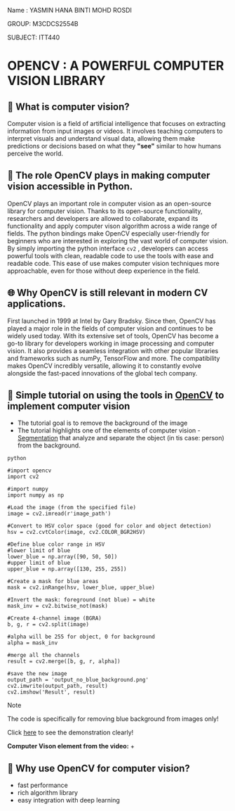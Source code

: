 Name :  YASMIN HANA BINTI MOHD ROSDI 

GROUP: M3CDCS2554B

SUBJECT: ITT440

# OPENCV : A POWERFUL COMPUTER VISION LIBRARY

## :brain: What is computer vision?

Computer vision is a field of artificial intelligence that focuses on extracting information from input images or videos. It involves teaching computers to interpret visuals and understand visual data, allowing them make predictions or decisions based on what they **"see"** similar to how humans perceive the world. 


## :memo: The role OpenCV plays in making computer vision accessible in Python.

OpenCV plays an important role in computer vision as an open-source library for computer vision. Thanks to its open-source functionality, researchers and developers are allowed to collaborate, expand its functionality and apply computer vison algorithm across a wide range of fields. The python bindings make OpenCV especially user-friendly for beginners who are interested in exploring the vast world of computer vision. By simply importing the python interface `cv2` , developers can access powerful tools with clean, readable code to use the tools with ease and readable code. This ease of use makes computer vision techniques more approachable, even for those without deep experience in the field. 

## 🌐 Why OpenCV is still relevant in modern CV applications.

First launched in 1999 at Intel by Gary Bradsky. Since then, OpenCV has played a major role in the fields of computer vision and continues to be widely used today. 
With its extensive set of tools, OpenCV has become a go-to library for developers working in image processing and computer vision. It also provides a seamless integration with other popular libraries and frameworks such as numPy, TensorFlow and more. The compatibility makes OpenCV incredibly versatile, allowing it to constantly evolve alongside the fast-paced innovations of the global tech company.


## 🧪 Simple tutorial on using the tools in <ins>OpenCV</ins> to implement computer vision 
+ The tutorial goal is to remove the background of the image
+ The tutorial highlights one of the elements of computer vision - <ins>Segmentation</ins> that analyze and separate the object (in tis case: person) from the background.

```
python

#import opencv
import cv2

#import numpy
import numpy as np

#Load the image (from the specified file)
image = cv2.imread(r'image_path')

#Convert to HSV color space (good for color and object detection)
hsv = cv2.cvtColor(image, cv2.COLOR_BGR2HSV)

#Define blue color range in HSV
#lower limit of blue
lower_blue = np.array([90, 50, 50])  
#upper limit of blue
upper_blue = np.array([130, 255, 255])  

#Create a mask for blue areas
mask = cv2.inRange(hsv, lower_blue, upper_blue) 

#Invert the mask: foreground (not blue) = white
mask_inv = cv2.bitwise_not(mask)

#Create 4-channel image (BGRA)
b, g, r = cv2.split(image)

#alpha will be 255 for object, 0 for background
alpha = mask_inv  

#merge all the channels 
result = cv2.merge([b, g, r, alpha])

#save the new image
output_path = 'output_no_blue_background.png'
cv2.imwrite(output_path, result)
cv2.imshow('Result', result)
```

>[!Note]
>The code is specifically for removing blue background from images only!

Click [here](https://youtu.be/phayb3zSE24) to see the demonstration clearly!

**Computer Vison element from the video:**
+ 

## 🥇 Why use OpenCV for computer vision?
+ fast performance
+ rich algorithm library
+ easy integration with deep learning






